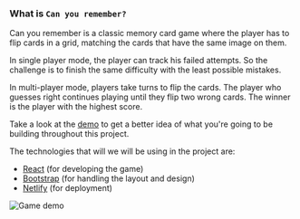 ### What is `Can you remember?`

Can you remember is a classic memory card game where the player has to flip cards in a grid, matching the cards that have the same image on them.

In single player mode, the player can track his failed attempts. So the challenge is to finish the same difficulty with the least possible mistakes.

In multi-player mode, players take turns to flip the cards. The player who guesses right continues playing until they flip two wrong cards. The winner is the player with the highest score.

Take a look at the [demo](https://can-you-remember.netlify.com/) to get a better idea of what you're going to be building throughout this project.

The technologies that will we will be using in the project are:

- [React](https://reactjs.org/) (for developing the game)
- [Bootstrap](https://getbootstrap.com/) (for handling the layout and design)
- [Netlify](https://www.netlify.com/) (for deployment)

![Game demo](https://imgur.com/AArTmYS.png)
